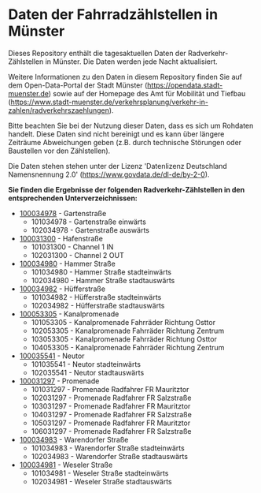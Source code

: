 # Daten der Fahrradzählstellen in Münster

Dieses Repository enthält die tagesaktuellen Daten der Radverkehr-Zählstellen in Münster. Die Daten werden jede Nacht aktualisiert.

Weitere Informationen zu den Daten in diesem Repository finden Sie auf dem Open-Data-Portal der Stadt Münster (https://opendata.stadt-muenster.de) sowie auf der Homepage des Amt für Mobilität und Tiefbau (https://www.stadt-muenster.de/verkehrsplanung/verkehr-in-zahlen/radverkehrszaehlungen).

Bitte beachten Sie bei der Nutzung dieser Daten, dass es sich um Rohdaten handelt. Diese Daten sind nicht bereinigt und es kann über längere Zeiträume Abweichungen geben (z.B. durch technische Störungen oder Baustellen vor den Zählstellen).

Die Daten stehen stehen unter der Lizenz 'Datenlizenz Deutschland Namensnennung 2.0' (https://www.govdata.de/dl-de/by-2-0).

**Sie finden die Ergebnisse der folgenden Radverkehr-Zählstellen in den entsprechenden Unterverzeichnissen:**

 * [100034978](100034978) - Gartenstraße
   * 101034978 - Gartenstraße einwärts
   * 102034978 - Gartenstraße auswärts
 * [100031300](100031300) - Hafenstraße
   * 101031300 - Channel 1 IN
   * 102031300 - Channel 2 OUT
 * [100034980](100034980) - Hammer Straße
   * 101034980 - Hammer Straße stadteinwärts
   * 102034980 - Hammer Straße stadtauswärts
 * [100034982](100034982) - Hüfferstraße
   * 101034982 - Hüfferstraße stadteinwärts
   * 102034982 - Hüfferstraße stadtauswärts
 * [100053305](100053305) - Kanalpromenade
   * 101053305 - Kanalpromenade Fahrräder Richtung Osttor
   * 102053305 - Kanalpromenade Fahrräder Richtung Zentrum
   * 103053305 - Kanalpromenade Fahrräder Richtung Osttor
   * 104053305 - Kanalpromenade Fahrräder Richtung Zentrum
 * [100035541](100035541) - Neutor
   * 101035541 - Neutor stadteinwärts
   * 102035541 - Neutor stadtauswärts
 * [100031297](100031297) - Promenade
   * 101031297 - Promenade Radfahrer FR Mauritztor
   * 102031297 - Promenade Radfahrer FR Salzstraße
   * 103031297 - Promenade Radfahrer FR Mauritztor
   * 104031297 - Promenade Radfahrer FR Salzstraße
   * 105031297 - Promenade Radfahrer FR Mauritztor
   * 106031297 - Promenade Radfahrer FR Salzstraße
 * [100034983](100034983) - Warendorfer Straße
   * 101034983 - Warendorfer Straße stadteinwärts
   * 102034983 - Warendorfer Straße stadtauswärts
 * [100034981](100034981) - Weseler Straße
   * 101034981 - Weseler Straße stadteinwärts
   * 102034981 - Weseler Straße stadtauswärts
